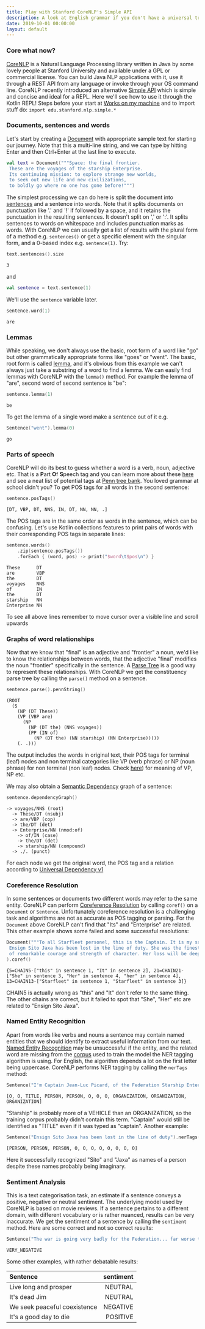 ```yaml
---
title: Play with Stanford CoreNLP's Simple API
description: A look at English grammar if you don't have a universal translator
date: 2019-10-01 00:00:00
layout: default
---
```


### Core what now?

[CoreNLP](https://stanfordnlp.github.io/CoreNLP/) is a Natural Language Processing library written in Java by some lovely people at Stanford University and available under a GPL or commercial license. You can build Java NLP applications with it, use it through a REST API from any language or invoke through your OS command line. CoreNLP recently introduced an alternative [Simple API](https://stanfordnlp.github.io/CoreNLP/simple.html) which is simple and concise and ideal for a REPL. Here we'll see how to use it through the Kotlin REPL!
Steps before your start at [Works on my machine](../../worksOnMyMachine.md) and to import stuff do: `import edu.stanford.nlp.simple.*`

### Documents, sentences and words

Let's start by creating a [Document](https://nlp.stanford.edu/nlp/javadoc/javanlp/index.html?edu/stanford/nlp/simple/Document.html) with appropriate sample text for starting our journey. Note that this a multi-line string, and we can type by hitting Enter and then Ctrl+Enter at the last line to execute.

```kotlin
val text = Document("""Space: the final frontier.
 These are the voyages of the starship Enterprise.
 Its continuing mission: to explore strange new worlds,
 to seek out new life and new civilizations,
 to boldly go where no one has gone before!""")
```

The simplest processing we can do here is split the document into [sentences](https://nlp.stanford.edu/nlp/javadoc/javanlp/index.html?edu/stanford/nlp/simple/Sentence.html) and a sentence into words. Note that it splits documents on punctuation like '.' and '!' if followed by a space, and it retains the punctuation in the resulting sentences. It doesn't split on ',' or ':'. It splits sentences to words on whitespace and includes punctuation marks as words. With CoreNLP we can usually get a list of results with the plural form of a method e.g. `sentences()` or get a specific element with the singular form, and a 0-based index e.g. `sentence(1)`. Try:

```kotlin
text.sentences().size
```
```text
3
```
and
```kotlin
val sentence = text.sentence(1)
```
We'll use the `sentence` variable later.

```kotlin
sentence.word(1)
```
```text
are
```

### Lemmas

While speaking, we don't always use the basic, root form of a word like "go" but other grammatically appropriate forms like "goes" or "went". The basic, root form is called [lemma](https://simple.wikipedia.org/wiki/Lemma_(linguistics)), and it's obvious from this example we can't always just take a substring of a word to find a lemma. We can easily find lemmas with CoreNLP with the `lemma()` method. For example the lemma of "are", second word of second sentence is "be":
```kotlin
sentence.lemma(1)
```
```text
be
```
To get the lemma of a single word make a sentence out of it e.g.
```kotlin
Sentence("went").lemma(0)
```
```text
go
```

### Parts of speech

CoreNLP will do its best to guess whether a word is a verb, noun, adjective etc. That is a **P**art **O**f **S**peech tag and you can learn more about these [here](https://en.wikipedia.org/wiki/Part_of_speech) and see a neat list of potential tags at [Penn tree bank](https://www.ling.upenn.edu/courses/Fall_2003/ling001/penn_treebank_pos.html). You loved grammar at school didn't you? To get POS tags for all words in the second sentence:

```kotlin
sentence.posTags()
```
```text
[DT, VBP, DT, NNS, IN, DT, NN, NN, .]
```

The POS tags are in the same order as words in the sentence, which can be confusing. Let's use Kotlin collections features to print pairs of words with their corresponding POS tags in separate lines:

```kotlin
sentence.words()
    .zip(sentence.posTags())
    .forEach { (word, pos) -> print("$word\t$pos\n") }
```
```text
These      DT
are        VBP
the        DT
voyages    NNS
of         IN
the        DT
starship   NN
Enterprise NN
```
To see all above lines remember to move cursor over a visible line and scroll upwards

### Graphs of word relationships

Now that we know that "final" is an adjective and "frontier" a noun, we'd like to know the relationships between words, that the adjective "final" modifies the noun "frontier" specifically in the sentence. A [Parse Tree](https://en.wikipedia.org/wiki/Parse_tree) is a good way to represent these relationships. With CoreNLP we get the constituency parse tree by calling the `parse()` method on a sentence.

```kotlin
sentence.parse().pennString()
```
```text
(ROOT
  (S
    (NP (DT These))
    (VP (VBP are)
      (NP
        (NP (DT the) (NNS voyages))
        (PP (IN of)
          (NP (DT the) (NN starship) (NN Enterprise)))))
    (. .)))
```
The output includes the words in original text, their POS tags for terminal (leaf) nodes and non terminal categories like VP (verb phrase) or NP (noun phrase) for non terminal (non leaf) nodes. Check [here](https://en.wikipedia.org/wiki/Parse_tree)) for meaning of VP, NP etc.

We may also obtain a [Semantic Dependency](https://en.wikipedia.org/wiki/Dependency_grammar#Semantic_dependencies) graph of a sentence:

```kotlin
sentence.dependencyGraph()
```
```text
-> voyages/NNS (root)
  -> These/DT (nsubj)
  -> are/VBP (cop)
  -> the/DT (det)
  -> Enterprise/NN (nmod:of)
    -> of/IN (case)
    -> the/DT (det)
    -> starship/NN (compound)
  -> ./. (punct)
```

For each node we get the original word, the POS tag and a relation according to [Universal Dependency v1](http://universaldependencies.org/docsv1/u/dep/all.html)

### Coreference Resolution

In some sentences or documents two different words may refer to the same entity. CoreNLP can perform [Coreference Resolution](https://en.wikipedia.org/wiki/Coreference#Coreference_resolution) by calling `coref()` on a `Document` or `Sentence`. Unfortunately coreference resolution is a challenging task and algorithms are not as accurate as POS tagging or parsing. For the `Document` above CoreNLP can't find that "Its" and "Enterprise" are related. This other example shows some failed and some successful resolutions:

```kotlin
Document("""To all Starfleet personel, this is the Captain. It is my sad duty to inform you that a member of the crew, 
 Ensign Sito Jaxa has been lost in the line of duty. She was the finest example of a Starfleet officer and a young woman
 of remarkable courage and strength of character. Her loss will be deeply felt by all who knew her. Picard out."""
).coref()
```
```text
{5=CHAIN5-["this" in sentence 1, "It" in sentence 2], 21=CHAIN21-["She" in sentence 3, "Her" in sentence 4, "her" in sentence 4], 13=CHAIN13-["Starfleet" in sentence 1, "Starfleet" in sentence 3]}
```
CHAIN5 is actually wrong as "this" and "It" don't refer to the same thing. The other chains are correct, but it failed to spot that "She", "Her" etc are related to "Ensign Sito Jaxa".

### Named Entity Recognition

Apart from words like verbs and nouns a sentence may contain named entities that we should identify to extract useful information from our text. [Named Entity Recognition](https://en.wikipedia.org/wiki/Named-entity_recognition) may be unsuccessful if the entity, and the related word are missing from the [corpus](https://en.wikipedia.org/wiki/Text_corpus) used to train the model the NER tagging algorithm is using. For English, the algorithm depends a lot on the first letter being uppercase. CoreNLP performs NER tagging by calling the `nerTags` method:
```kotlin
Sentence("I'm Captain Jean-Luc Picard, of the Federation Starship Enterprise").nerTags()
```
```text
[O, O, TITLE, PERSON, PERSON, O, O, O, ORGANIZATION, ORGANIZATION, ORGANIZATION]
```
"Starship" is probably more of a VEHICLE than an ORGANIZATION, so the training corpus probably didn't contain this term. "Captain" would still be identified as "TITLE" even if it was typed as "captain". Another example:
```kotlin
Sentence("Ensign Sito Jaxa has been lost in the line of duty").nerTags()
```
```text
[PERSON, PERSON, PERSON, O, O, O, O, O, O, O, O]
```
Here it successfully recognized "Sito" and "Jaxa" as names of a person despite these names probably being imaginary.

### Sentiment Analysis

This is a text categorisation task, an estimate if a sentence conveys a positive, negative or neutral sentiment. The underlying model used by CoreNLP is based on movie reviews. If a sentence pertains to a different domain, with different vocabulary or is rather nuanced, results can be very inaccurate. We get the sentiment of a sentence by calling the `sentiment` method. Here are some correct and not so correct results:

```kotlin
Sentence("The war is going very badly for the Federation... far worse than is generally known").sentiment()
```
```text
VERY_NEGATIVE
```

Some other examples, with rather debatable results:

|Sentence|sentiment|
|:---|---:|
|Live long and prosper|NEUTRAL|
|It's dead Jim|NEUTRAL|
|We seek peaceful coexistence|NEGATIVE|
|It's a good day to die|POSITIVE|
